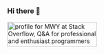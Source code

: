 ### Hi there 👋
<a href="https://stackoverflow.com/users/4906451/mwy"><img src="https://stackoverflow.com/users/flair/4906451.png" width="208" height="58" alt="profile for MWY at Stack Overflow, Q&amp;A for professional and enthusiast programmers" title="profile for MWY at Stack Overflow, Q&amp;A for professional and enthusiast programmers"></a>

<!--
**maweiyi/maweiyi** is a ✨ _special_ ✨ repository because its `README.md` (this file) appears on your GitHub profile.

Here are some ideas to get you started:

- 🔭 I’m currently working on ...
- 🌱 I’m currently learning ...
- 👯 I’m looking to collaborate on ...
- 🤔 I’m looking for help with ...
- 💬 Ask me about ...
- 📫 How to reach me: ...
- 😄 Pronouns: ...
- ⚡ Fun fact: ...
-->

